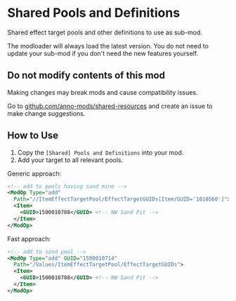 # Shared Pools and Definitions

Shared effect target pools and other definitions to use as sub-mod.

The modloader will always load the latest version.
You do not need to update your sub-mod if you don't need the new features yourself.

## Do not modify contents of this mod

Making changes may break mods and cause compatibility issues.

Go to [github.com/anno-mods/shared-resources](https://github.com/anno-mods/shared-resources) and create an issue to make change suggestions.

## How to Use

1. Copy the `[Shared] Pools and Definitions` into your mod.
3. Add your target to all relevant pools.

Generic approach:

```xml
<!-- add to pools having sand mine -->
<ModOp Type="add"
  Path="//ItemEffectTargetPool/EffectTargetGUIDs[Item/GUID='1010560']">
  <Item>
    <GUID>1500010708</GUID> <!-- NW Sand Pit -->
  </Item>
</ModOp>
```

Fast approach:
```xml
<!-- add to sand pool -->
<ModOp Type="add" GUID="1500010714"
  Path="/Values/ItemEffectTargetPool/EffectTargetGUIDs">
  <Item>
    <GUID>1500010708</GUID> <!-- NW Sand Pit -->
  </Item>
</ModOp>
```